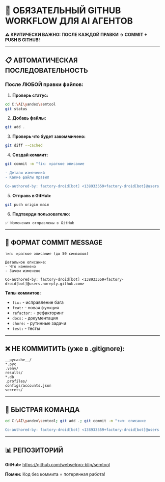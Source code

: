 # 🔄 ОБЯЗАТЕЛЬНЫЙ GITHUB WORKFLOW ДЛЯ AI АГЕНТОВ

**⚠️ КРИТИЧЕСКИ ВАЖНО: ПОСЛЕ КАЖДОЙ ПРАВКИ → COMMIT + PUSH В GITHUB!**

---

## 📋 АВТОМАТИЧЕСКАЯ ПОСЛЕДОВАТЕЛЬНОСТЬ

### После ЛЮБОЙ правки файлов:

1. **Проверь статус:**
```bash
cd C:\AI\yandex\semtool
git status
```

2. **Добавь файлы:**
```bash
git add .
```

3. **Проверь что будет закоммичено:**
```bash
git diff --cached
```

4. **Создай коммит:**
```bash
git commit -m "fix: краткое описание

- Детали изменений
- Какие файлы правил

Co-authored-by: factory-droid[bot] <138933559+factory-droid[bot]@users.noreply.github.com>"
```

5. **Отправь в GitHub:**
```bash
git push origin main
```

6. **Подтверди пользователю:**
```
✅ Изменения отправлены в GitHub
```

---

## 📝 ФОРМАТ COMMIT MESSAGE

```
тип: краткое описание (до 50 символов)

Детальное описание:
- Что изменено
- Зачем изменено

Co-authored-by: factory-droid[bot] <138933559+factory-droid[bot]@users.noreply.github.com>
```

**Типы коммитов:**
- `fix:` - исправление бага
- `feat:` - новая функция
- `refactor:` - рефакторинг
- `docs:` - документация
- `chore:` - рутинные задачи
- `test:` - тесты

---

## ❌ НЕ КОММИТИТЬ (уже в .gitignore):

```
__pycache__/
*.pyc
.venv/
results/
*.db
.profiles/
configs/accounts.json
secrets/
```

---

## 🚀 БЫСТРАЯ КОМАНДА

```bash
cd C:\AI\yandex\semtool; git add .; git commit -m "тип: описание

Co-authored-by: factory-droid[bot] <138933559+factory-droid[bot]@users.noreply.github.com>"; git push origin main
```

---

## 📊 РЕПОЗИТОРИЙ

**GitHub:** https://github.com/websetpro-blip/semtool

**Помни:** Код без коммита = потерянная работа!

